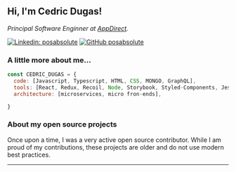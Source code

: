 <h2> Hi, I'm Cedric Dugas! </h2>
<p><em>Principal Software Enginner at <a href="http://www.appdirect.com">AppDirect</a>.</em></p>


[![Linkedin: posabsolute](https://img.shields.io/badge/-posabsolute-blue?style=flat-square&logo=Linkedin&logoColor=white&link=https://www.linkedin.com/in/posabsolute/)](https://www.linkedin.com/in/posabsolute/)
[![GitHub posabsolute](https://img.shields.io/github/followers/posabsolute?label=follow&style=social)](https://github.com/posabsolute)


###  A little more about me...  

```javascript
const CEDRIC_DUGAS = {
  code: [Javascript, Typescript, HTML, CSS, MONGO, GraphQL],
  tools: [React, Redux, Recoil, Node, Storybook, Styled-Components, Jest, Testing Library],
  architecture: [microservices, micro fron-ends],

}
```

### About my open source projects
  
Once upon a time, I was a very active open source contributor. While I am proud of my contributions, these projects are older and do not use modern best practices.

---
